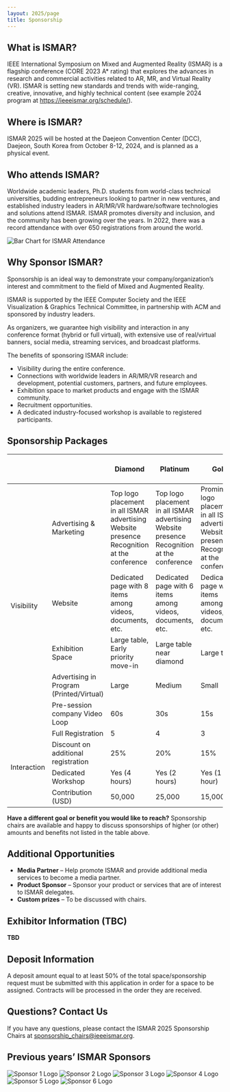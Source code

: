 ```yaml
---
layout: 2025/page
title: Sponsorship
---
```


## What is ISMAR?

IEEE International Symposium on Mixed and Augmented Reality (ISMAR) is a flagship conference (CORE 2023 A\* rating) that explores the advances in research and commercial activities related to AR, MR, and Virtual Reality (VR). ISMAR is setting new standards and trends with wide-ranging, creative, innovative, and highly technical content (see example 2024 program at <a href="https://ieeeismar.org/schedule/" target="_blank">https://ieeeismar.org/schedule/</a>).

## Where is ISMAR?

ISMAR 2025 will be hosted at the Daejeon Convention Center (DCC), Daejeon, South Korea from October 8-12, 2024, and is planned as a physical event.

## Who attends ISMAR?

Worldwide academic leaders, Ph.D. students from world-class technical universities, budding entrepreneurs looking to partner in new ventures, and established industry leaders in AR/MR/VR hardware/software technologies and solutions attend ISMAR. ISMAR promotes diversity and inclusion, and the community has been growing over the years. In 2022, there was a record attendance with over 650 registrations from around the world.

<img src="{{ 'assets/2025/img/Participants.png' | relative_url }}" alt="Bar Chart for ISMAR Attendance" class="bar-chart-img">

## Why Sponsor ISMAR?

Sponsorship is an ideal way to demonstrate your company/organization’s interest and commitment to the field of Mixed and Augmented Reality.

ISMAR is supported by the IEEE Computer Society and the IEEE Visualization & Graphics Technical Committee, in partnership with ACM and sponsored by industry leaders.

As organizers, we guarantee high visibility and interaction in any conference format (hybrid or full virtual), with extensive use of real/virtual banners, social media, streaming services, and broadcast platforms.

The benefits of sponsoring ISMAR include:

-   Visibility during the entire conference.
-   Connections with worldwide leaders in AR/MR/VR research and development, potential customers, partners, and future employees.
-   Exhibition space to market products and engage with the ISMAR community.
-   Recruitment opportunities.
-   A dedicated industry-focused workshop is available to registered participants.

## Sponsorship Packages

<table>
<thead>
    <tr>
        <th></th>
        <th></th>
        <th>Diamond</th>
        <th>Platinum</th>
        <th>Gold</th>
        <th>Silver</th>
        <th>Bronze</th>
        <th>Friends of ISMAR</th>
    </tr>
</thead>
<tbody>
    <tr>
        <td rowspan="5" data-label="Category">Visibility</td>
        <td data-label="">Advertising & Marketing</td>
        <td data-label="Diamond">Top logo placement in all ISMAR advertising<br>Website
            presence<br>Recognition at the conference</td>
        <td data-label="Platinum">Top logo placement in all ISMAR advertising<br>Website
            presence<br>Recognition at the conference</td>
        <td data-label="Gold">Prominent logo placement in all ISMAR advertising<br>Website
            presence<br>Recognition at the conference</td>
        <td data-label="Silver">Logo on ISMAR Website<br>Print recognition at the conference
        </td>
        <td data-label="Bronze">Logo on ISMAR Website<br>Print recognition at the conference
        </td>
        <td data-label="Contributor">Name listed on ISMAR Website</td>
    </tr>
    <tr>
        <td data-label="">Website</td>
        <td data-label="Diamond">Dedicated page with 8 items among videos, documents, etc.</td>
        <td data-label="Platinum">Dedicated page with 6 items among videos, documents, etc.</td>
        <td data-label="Gold">Dedicated page with 4 items among videos, documents, etc.</td>
        <td data-label="Silver">Dedicated page with 3 videos</td>
        <td data-label="Bronze">Dedicated page with 2 videos</td>
        <td data-label="Contributor">–</td>
    </tr>
    <tr>
        <td data-label="">Exhibition Space</td>
        <td data-label="Diamond">Large table, Early priority move-in</td>
        <td data-label="Platinum">Large table near diamond</td>
        <td data-label="Gold">Large table</td>
        <td data-label="Silver">Stand</td>
        <td data-label="Bronze">Stand</td>
        <td data-label="Contributor">–</td>
    </tr>
    <tr>
        <td data-label="">Advertising in Program (Printed/Virtual)</td>
        <td data-label="Diamond">Large</td>
        <td data-label="Platinum">Medium</td>
        <td data-label="Gold">Small</td>
        <td data-label="Silver">–</td>
        <td data-label="Bronze">–</td>
        <td data-label="Contributor">–</td>
    </tr>
    <tr>
        <td data-label="">Pre-session company Video Loop</td>
        <td data-label="Diamond">60s</td>
        <td data-label="Platinum">30s</td>
        <td data-label="Gold">15s</td>
        <td data-label="Silver">–</td>
        <td data-label="Bronze">–</td>
        <td data-label="Contributor">–</td>
    </tr>
    <tr>
        <td rowspan="4" data-label="Category">Interaction</td>
        <td data-label="">Full Registration</td>
        <td data-label="Diamond">5</td>
        <td data-label="Platinum">4</td>
        <td data-label="Gold">3</td>
        <td data-label="Silver">2</td>
        <td data-label="Bronze">1</td>
        <td data-label="Contributor">–</td>
    </tr>
    <tr>
        <td data-label="">Discount on additional registration</td>
        <td data-label="Diamond">25%</td>
        <td data-label="Platinum">20%</td>
        <td data-label="Gold">15%</td>
        <td data-label="Silver">–</td>
        <td data-label="Bronze">–</td>
        <td data-label="Contributor">–</td>
    </tr>
    <tr>
        <td data-label="">Dedicated Workshop</td>
        <td data-label="Diamond">Yes (4 hours)</td>
        <td data-label="Platinum">Yes (2 hours)</td>
        <td data-label="Gold">Yes (1 hour)</td>
        <td data-label="Silver">–</td>
        <td data-label="Bronze">–</td>
        <td data-label="Contributor">–</td>
    </tr>
    <tr>
        <td data-label="">Contribution (USD)</td>
        <td data-label="Diamond">50,000</td>
        <td data-label="Platinum">25,000</td>
        <td data-label="Gold">15,000</td>
        <td data-label="Silver">10,000</td>
        <td data-label="Bronze">5,000</td>
        <td data-label="Contributor">500</td>
    </tr>

</tbody>
</table>

**Have a different goal or benefit you would like to reach?** Sponsorship chairs are available and happy to discuss sponsorships of higher (or other) amounts and benefits not listed in the table above.

## Additional Opportunities

-   **Media Partner** – Help promote ISMAR and provide additional media services to become a media partner.
-   **Product Sponsor** – Sponsor your product or services that are of interest to ISMAR delegates.
-   **Custom prizes** – To be discussed with chairs.

## Exhibitor Information (TBC)

**TBD**

## Deposit Information

A deposit amount equal to at least 50% of the total space/sponsorship request must be submitted with this application in order for a space to be assigned. Contracts will be processed in the order they are received.

## Questions? Contact Us

If you have any questions, please contact the ISMAR 2025 Sponsorship Chairs at sponsorship_chairs@ieeeismar.org.

## Previous years’ ISMAR Sponsors

<div class="sponsors-grid">
    <img src="{{ 'assets/2025/img/Meta-Logo-4-1536x402.png' | relative_url }}" alt="Sponsor 1 Logo">
    <img src="{{ 'assets/2025/img/qualcomn-1-1536x315.png' | relative_url }}" alt="Sponsor 2 Logo">
    <img src="{{ 'assets/2025/img/UniSA-IVE-Logo-2-1536x390.jpg' | relative_url }}" alt="Sponsor 3 Logo">
    <img src="{{ 'assets/2025/img/kronos.png' | relative_url }}" alt="Sponsor 4 Logo">
    <img src="{{ 'assets/2025/img/iee-metaverse.png' | relative_url }}" alt="Sponsor 5 Logo">
    <img src="{{ 'assets/2025/img/IEEE-1.png' | relative_url }}" alt="Sponsor 6 Logo">
</div>
